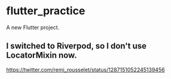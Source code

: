 # flutter_practice

A new Flutter project.

## I switched to Riverpod, so I don't use LocatorMixin now.
https://twitter.com/remi_rousselet/status/1287151052245139456
